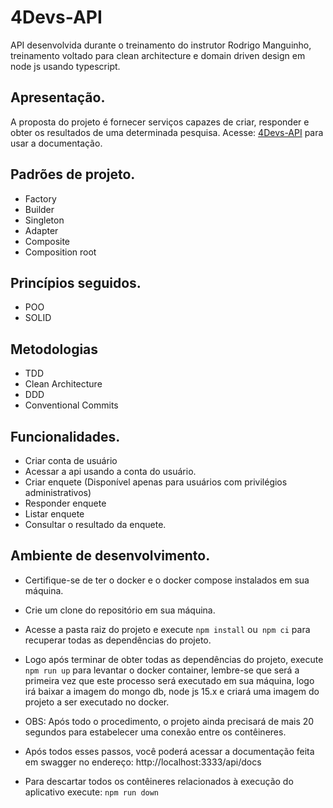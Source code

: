 # 4Devs-API

API desenvolvida durante o treinamento do instrutor Rodrigo Manguinho, treinamento voltado para clean architecture e domain driven design em node js usando typescript.

## Apresentação.

A proposta do projeto é fornecer serviços capazes de criar, responder e obter os resultados de uma determinada pesquisa.
Acesse: [4Devs-API]('') para usar a documentação.

## Padrões de projeto.

- Factory
- Builder
- Singleton
- Adapter
- Composite
- Composition root

## Princípios seguidos.

- POO
- SOLID

## Metodologias

- TDD
- Clean Architecture
- DDD
- Conventional Commits

## Funcionalidades.

- Criar conta de usuário
- Acessar a api usando a conta do usuário.
- Criar enquete (Disponível apenas para usuários com privilégios administrativos)
- Responder enquete
- Listar enquete
- Consultar o resultado da enquete.

## Ambiente de desenvolvimento.

- Certifique-se de ter o docker e o docker compose instalados em sua máquina.

- Crie um clone do repositório em sua máquina.

- Acesse a pasta raiz do projeto e execute `npm install` ou` npm ci` para recuperar todas as dependências do projeto.

- Logo após terminar de obter todas as dependências do projeto, execute `npm run up` para levantar o docker container, lembre-se que será a primeira vez que este processo será executado em sua máquina, logo irá baixar a imagem do mongo db, node js 15.x e criará uma imagem do projeto a ser executado no docker.

- OBS: Após todo o procedimento, o projeto ainda precisará de mais 20 segundos para estabelecer uma conexão entre os contêineres.

- Após todos esses passos, você poderá acessar a documentação feita em swagger no endereço: http://localhost:3333/api/docs

- Para descartar todos os contêineres relacionados à execução do aplicativo execute: `npm run down`